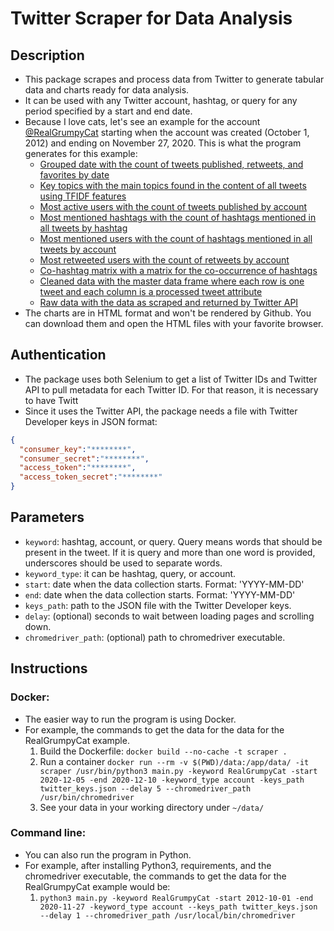 # Twitter Scraper for Data Analysis

## Description
- This package scrapes and process data from Twitter to generate tabular data and charts ready for data analysis.
- It can be used with any Twitter account, hashtag, or query for any period specified by a start and end date.
- Because I love cats, let's see an example for the account [@RealGrumpyCat](https://twitter.com/RealGrumpyCat) starting when the account was created (October 1, 2012) and ending on November 27, 2020. This is what the program generates for this example:
  - [Grouped date with the count of tweets published, retweets, and favorites by date](https://github.com/Sayalave/twitter_scrapper/blob/master/example_output/realgrumpycat/grouped_date)
  - [Key topics with the main topics found in the content of all tweets using TFIDF features](https://github.com/Sayalave/twitter_scrapper/blob/master/example_output/realgrumpycat/key_topics)
  - [Most active users with the count of tweets published by account](https://github.com/Sayalave/twitter_scrapper/blob/master/example_output/realgrumpycat/most_active_users)
  - [Most mentioned hashtags with the count of hashtags mentioned in all tweets by hashtag](https://github.com/Sayalave/twitter_scrapper/blob/master/example_output/realgrumpycat/most_mentioned_hashtags)
  - [Most mentioned users with the count of hashtags mentioned in all tweets by account](https://github.com/Sayalave/twitter_scrapper/blob/master/example_output/realgrumpycat/most_mentioned_hashtags)
  - [Most retweeted users with the count of retweets by account](https://github.com/Sayalave/twitter_scrapper/tree/master/example_output/realgrumpycat/most_retweeted_users)
  - [Co-hashtag matrix with a matrix for the co-occurrence of hashtags](https://github.com/Sayalave/twitter_scrapper/blob/master/example_output/realgrumpycat/co_hashtags_matrix)
  - [Cleaned data with the master data frame where each row is one tweet and each column is a processed tweet attribute](https://github.com/Sayalave/twitter_scrapper/blob/master/example_output/realgrumpycat/clean_data)
  - [Raw data with the data as scraped and returned by Twitter API](https://github.com/Sayalave/twitter_scrapper/blob/master/example_output/realgrumpycat/raw_data)
- The charts are in HTML format and won't be rendered by Github. You can download them and open the HTML files with your favorite browser. 

## Authentication
- The package uses both Selenium to get a list of Twitter IDs and Twitter API to pull metadata for each Twitter ID. For that reason, it is necessary to have Twitt
- Since it uses the Twitter API, the package needs a file with Twitter Developer keys in JSON format:
```json
{
  "consumer_key":"********",
  "consumer_secret":"********",
  "access_token":"********",
  "access_token_secret":"********"
}
```

## Parameters

- `keyword`: hashtag, account, or query. Query means words that should be present in the tweet. If it is query and more than one word is provided, underscores should be used to separate words.
- `keyword_type`: it can be hashtag, query, or account.
- `start`: date when the data collection starts. Format: 'YYYY-MM-DD'
- `end`: date when the data collection starts. Format: 'YYYY-MM-DD'
- `keys_path`: path to the JSON file with the Twitter Developer keys.  
- `delay`: (optional) seconds to wait between loading pages and scrolling down. 
- `chromedriver_path`: (optional) path to chromedriver executable.


## Instructions
### Docker:
- The easier way to run the program is using Docker.
- For example, the commands to get the data for the data for the RealGrumpyCat example. 
  1. Build the Dockerfile: `docker build --no-cache -t scraper .`
  2. Run a container `docker run --rm -v $(PWD)/data:/app/data/ -it scraper /usr/bin/python3 main.py -keyword RealGrumpyCat -start 2020-12-05 -end 2020-12-10 -keyword_type account -keys_path twitter_keys.json --delay 5 --chromedriver_path /usr/bin/chromedriver`
  3. See your data in your working directory under `~/data/`

### Command line:
- You can also run the program in Python.
- For example, after installing Python3, requirements, and the chromedriver executable, the commands to get the data for the RealGrumpyCat example would be:
  1. `python3 main.py -keyword RealGrumpyCat -start 2012-10-01 -end 2020-11-27 -keyword_type account --keys_path twitter_keys.json --delay 1 --chromedriver_path /usr/local/bin/chromedriver`